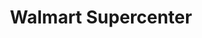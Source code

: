 ---
title: "Walmart Supercenter"
url: /houston/walmart-supercenter-fm-1960-road-west/
shop: Supermarkt
---